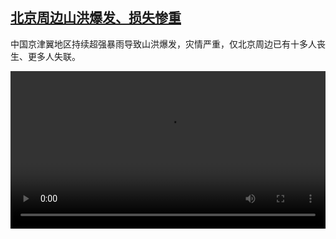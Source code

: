 <!--1690890426000-->
[北京周边山洪爆发、损失惨重](https://www.dw.com/zh/%E5%8C%97%E4%BA%AC%E5%91%A8%E8%BE%B9%E5%B1%B1%E6%B4%AA%E7%88%86%E5%8F%91%E3%80%81%E6%8D%9F%E5%A4%B1%E6%83%A8%E9%87%8D/a-66407675)
------

<p>中国京津翼地区持续超强暴雨导致山洪爆发，灾情严重，仅北京周边已有十多人丧生、更多人失联。</small></p><video src="https://tvdownloaddw-a.akamaihd.net/dwtv_video/flv/vdt_zh/2023/bchi230801_001_hochwasser_01r_AVC_1280x720.mp4" controls style="width:100%"></video>
